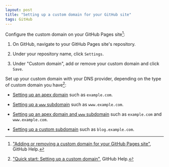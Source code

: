 ```yaml
---
layout: post
title: "Setting up a custom domain for your GitHub site"
tags: GitHub
---
```


Configure the custom domain on your GitHub Pages site[^ref1]:

1. On GitHub, navigate to your GitHub Pages site's repository.

2. Under your repository name, click `Settings`.

3. Under "Custom domain", add or remove your custom domain and click `Save`.

Set up your custom domain with your DNS provider, depending on the type of custom domain you have[^ref2]:

- [Setting up an apex domain](https://help.github.com/articles/setting-up-an-apex-domain/) such as `example.com`.

- [Setting up a `www` subdomain](https://help.github.com/articles/setting-up-a-www-subdomain/) such as `www.example.com`.

- [Setting up an apex domain and `www` subdomain](https://help.github.com/articles/setting-up-an-apex-domain-and-www-subdomain/) such as `example.com` and `www.example.com`.

- [Setting up a custom subdomain](https://help.github.com/articles/setting-up-a-custom-subdomain/) such as `blog.example.com`.



[^ref1]: ["Adding or removing a custom domain for your GitHub Pages site"](https://help.github.com/articles/adding-or-removing-a-custom-domain-for-your-github-pages-site/), GitHub Help.

[^ref2]: ["Quick start: Setting up a custom domain"](https://help.github.com/articles/quick-start-setting-up-a-custom-domain/), GitHub Help.